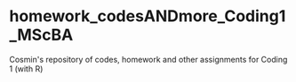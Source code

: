 # homework_codesANDmore_Coding1_MScBA
Cosmin's repository of codes, homework and other assignments for Coding 1 (with R)
